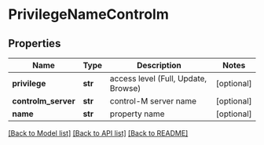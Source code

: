 # PrivilegeNameControlm

## Properties
Name | Type | Description | Notes
------------ | ------------- | ------------- | -------------
**privilege** | **str** | access level (Full, Update, Browse) | [optional] 
**controlm_server** | **str** | control-M server name | [optional] 
**name** | **str** | property name | [optional] 

[[Back to Model list]](../README.md#documentation-for-models) [[Back to API list]](../README.md#documentation-for-api-endpoints) [[Back to README]](../README.md)

